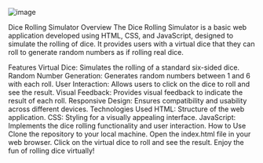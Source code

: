 ![image](https://github.com/kt1275088/Dice-Rolling-Simulator/assets/140021793/5b09d3be-7f25-400e-8c04-2981b2006388)

Dice Rolling Simulator
Overview
The Dice Rolling Simulator is a basic web application developed using HTML, CSS, and JavaScript, designed to simulate the rolling of dice. It provides users with a virtual dice that they can roll to generate random numbers as if rolling real dice.

Features
Virtual Dice: Simulates the rolling of a standard six-sided dice.
Random Number Generation: Generates random numbers between 1 and 6 with each roll.
User Interaction: Allows users to click on the dice to roll and see the result.
Visual Feedback: Provides visual feedback to indicate the result of each roll.
Responsive Design: Ensures compatibility and usability across different devices.
Technologies Used
HTML: Structure of the web application.
CSS: Styling for a visually appealing interface.
JavaScript: Implements the dice rolling functionality and user interaction.
How to Use
Clone the repository to your local machine.
Open the index.html file in your web browser.
Click on the virtual dice to roll and see the result.
Enjoy the fun of rolling dice virtually!
